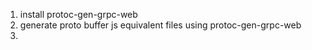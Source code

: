 1. install protoc-gen-grpc-web
2. generate proto buffer js equivalent files using protoc-gen-grpc-web
3. 